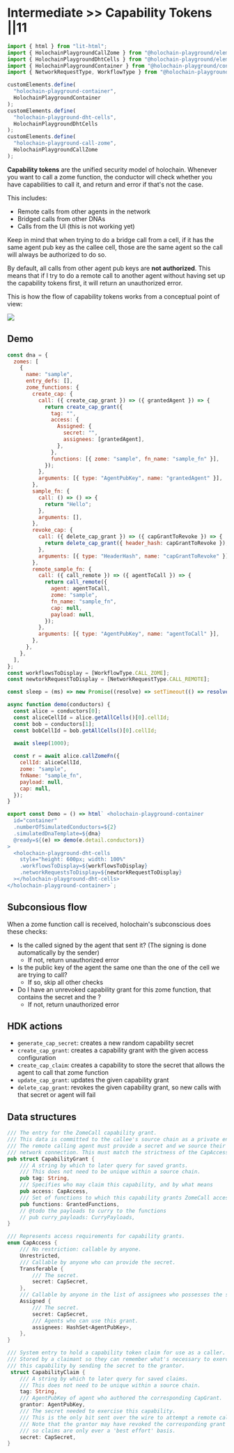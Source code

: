 # Intermediate >> Capability Tokens ||11

```js script
import { html } from "lit-html";
import { HolochainPlaygroundCallZome } from "@holochain-playground/elements/dist/elements/holochain-playground-call-zome";
import { HolochainPlaygroundDhtCells } from "@holochain-playground/elements/dist/elements/holochain-playground-dht-cells";
import { HolochainPlaygroundContainer } from "@holochain-playground/container";
import { NetworkRequestType, WorkflowType } from "@holochain-playground/core";

customElements.define(
  "holochain-playground-container",
  HolochainPlaygroundContainer
);
customElements.define(
  "holochain-playground-dht-cells",
  HolochainPlaygroundDhtCells
);
customElements.define(
  "holochain-playground-call-zome",
  HolochainPlaygroundCallZome
);
```

**Capability tokens** are the unified security model of holochain. Whenever you want to call a zome function, the conductor will check whether you have capabilities to call it, and return and error if that's not the case.

This includes:

- Remote calls from other agents in the network
- Bridged calls from other DNAs
- Calls from the UI (this is not working yet)

Keep in mind that when trying to do a bridge call from a cell, if it has the same agent pub key as the callee cell, those are the same agent so the call will always be authorized to do so.

By default, all calls from other agent pub keys are **not authorized**. This means that if I try to do a remote call to another agent without having set up the capability tokens first, it will return an unauthorized error.

This is how the flow of capability tokens works from a conceptual point of view:

![](/_assets/cap-tokens.png)

## Demo

```js story
const dna = {
  zomes: [
    {
      name: "sample",
      entry_defs: [],
      zome_functions: {
        create_cap: {
          call: ({ create_cap_grant }) => ({ grantedAgent }) => {
            return create_cap_grant({
              tag: "",
              access: {
                Assigned: {
                  secret: "",
                  assignees: [grantedAgent],
                },
              },
              functions: [{ zome: "sample", fn_name: "sample_fn" }],
            });
          },
          arguments: [{ type: "AgentPubKey", name: "grantedAgent" }],
        },
        sample_fn: {
          call: () => () => {
            return "Hello";
          },
          arguments: [],
        },
        revoke_cap: {
          call: ({ delete_cap_grant }) => ({ capGrantToRevoke }) => {
            return delete_cap_grant({ header_hash: capGrantToRevoke });
          },
          arguments: [{ type: "HeaderHash", name: "capGrantToRevoke" }],
        },
        remote_sample_fn: {
          call: ({ call_remote }) => ({ agentToCall }) => {
            return call_remote({
              agent: agentToCall,
              zome: "sample",
              fn_name: "sample_fn",
              cap: null,
              payload: null,
            });
          },
          arguments: [{ type: "AgentPubKey", name: "agentToCall" }],
        },
      },
    },
  ],
};
const workflowsToDisplay = [WorkflowType.CALL_ZOME];
const newtorkRequestToDisplay = [NetworkRequestType.CALL_REMOTE];

const sleep = (ms) => new Promise((resolve) => setTimeout(() => resolve(), ms));

async function demo(conductors) {
  const alice = conductors[0];
  const aliceCellId = alice.getAllCells()[0].cellId;
  const bob = conductors[1];
  const bobCellId = bob.getAllCells()[0].cellId;
  
  await sleep(1000);

  const r = await alice.callZomeFn({
    cellId: aliceCellId,
    zome: "sample",
    fnName: "sample_fn",
    payload: null,
    cap: null,
  });
}

export const Demo = () => html` <holochain-playground-container
  id="container"
  .numberOfSimulatedConductors=${2}
  .simulatedDnaTemplate=${dna}
  @ready=${(e) => demo(e.detail.conductors)}
>
  <holochain-playground-dht-cells
    style="height: 600px; width: 100%"
    .workflowsToDisplay=${workflowsToDisplay}
    .networkRequestsToDisplay=${newtorkRequestToDisplay}
  ></holochain-playground-dht-cells>
</holochain-playground-container>`;
```

## Subconsious flow

When a zome function call is received, holochain's subconscious does these checks:

- Is the called signed by the agent that sent it? (The signing is done automatically by the sender)
  - If not, return unauthorized error
- Is the public key of the agent the same one than the one of the cell we are trying to call?
  - If so, skip all other checks
- Do I have an unrevoked capability grant for this zome function, that contains the secret and the ?
  - If not, return unauthorized error

## HDK actions

- `generate_cap_secret`: creates a new random capability secret
- `create_cap_grant`: creates a capability grant with the given access configuration
- `create_cap_claim`: creates a capability to store the secret that allows the agent to call that zome function
- `update_cap_grant`: updates the given capability grant
- `delete_cap_grant`: revokes the given capability grant, so new calls with that secret or agent will fail

## Data structures

```rust
/// The entry for the ZomeCall capability grant.
/// This data is committed to the callee's source chain as a private entry.
/// The remote calling agent must provide a secret and we source their pubkey from the active
/// network connection. This must match the strictness of the CapAccess.
pub struct CapabilityGrant {
    /// A string by which to later query for saved grants.
    /// This does not need to be unique within a source chain.
    pub tag: String,
    /// Specifies who may claim this capability, and by what means
    pub access: CapAccess,
    /// Set of functions to which this capability grants ZomeCall access
    pub functions: GrantedFunctions,
    // @todo the payloads to curry to the functions
    // pub curry_payloads: CurryPayloads,
}

/// Represents access requirements for capability grants.
enum CapAccess {
    /// No restriction: callable by anyone.
    Unrestricted,
    /// Callable by anyone who can provide the secret.
    Transferable {
        /// The secret.
        secret: CapSecret,
    },
    /// Callable by anyone in the list of assignees who possesses the secret.
    Assigned {
        /// The secret.
        secret: CapSecret,
        /// Agents who can use this grant.
        assignees: HashSet<AgentPubKey>,
    },
}

/// System entry to hold a capability token claim for use as a caller.
/// Stored by a claimant so they can remember what's necessary to exercise
/// this capability by sending the secret to the grantor.
 struct CapabilityClaim {
    /// A string by which to later query for saved claims.
    /// This does not need to be unique within a source chain.
    tag: String,
    /// AgentPubKey of agent who authored the corresponding CapGrant.
    grantor: AgentPubKey,
    /// The secret needed to exercise this capability.
    /// This is the only bit sent over the wire to attempt a remote call.
    /// Note that the grantor may have revoked the corresponding grant since we received the claim
    /// so claims are only ever a 'best effort' basis.
    secret: CapSecret,
}

```
